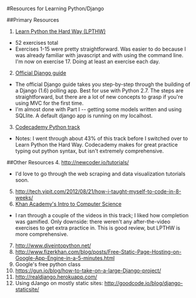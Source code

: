#Resources for Learning Python/Django

##Primary Resources
1. [Learn Python the Hard Way (LPTHW)](http://learnpythonthehardway.org/book/)
  * 52 exercises total
  * Exercises 1-15 were pretty straightforward. Was easier to do because I was already familiar with javascript and with using the command line. I'm now on exercise 17. Doing at least an exercise each day.
2. [Official Django guide](https://docs.djangoproject.com/en/1.6/intro/tutorial02/)
  * The official Django guide takes you step-by-step through the building of a Django (1.6) polling app. Best for use with Python 2.7. The steps are straightforward, but there are a lot of new concepts to grasp if you're using MVC for the first time.
  * I'm almost done with Part I -- getting some models written and using SQLlite. A default django app is running on my localhost. 
3. [Codecademy Python track](http://www.codecademy.com)
  * Notes: I went through about 43% of this track before I switched over to Learn Python the Hard Way. Codecademy makes for great practice typing out python syntax, but isn't extremely comprehensive. 

##Other Resources
4. http://newcoder.io/tutorials/
  * I'd love to go through the web scraping and data visualization tutorials soon.
5. http://tech.yipit.com/2012/08/21/how-i-taught-myself-to-code-in-8-weeks/
6. [Khan Academy's Intro to Computer Science](https://www.khanacademy.org/science/computer-science-subject/computer-science)
  * I ran through a couple of the videos in this track; I liked how completion was gamified. Only downside: there weren't any after-the-video exercises to get extra practice in. This is good review, but LPTHW is more comprehensive.
7. http://www.diveintopython.net/  
8. http://www.fizerkhan.com/blog/posts/Free-Static-Page-Hosting-on-Google-App-Engine-in-a-5-minutes.html 
9. Google's free python class
10. https://gun.io/blog/how-to-take-on-a-large-Django-project/ 
11. http://realdjango.herokuapp.com/ 
12. Using dJango on mostly static sites: http://goodcode.io/blog/django-staticsite/ 